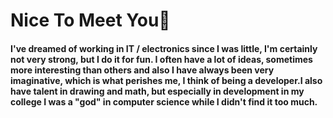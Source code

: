 # Nice To Meet You👋
#### I've dreamed of working in IT / electronics since I was little, I'm certainly not very strong, but I do it for fun. I often have a lot of ideas, sometimes more interesting than others and also I have always been very imaginative, which is what perishes me, I think of being a developer.I also have talent in drawing and math, but especially in development in my college I was a "god" in computer science while I didn't find it too much.

<!--
**Bro42ette/Bro42ette** is a ✨ _special_ ✨ repository because its `README.md` (this file) appears on your GitHub profile.

Here are some ideas to get you started:

- 🔭 I’m currently working on ...
- 🌱 I’m currently learning ...
- 👯 I’m looking to collaborate on ...
- 🤔 I’m looking for help with ...
- 💬 Ask me about ...
- 📫 How to reach me: ...
- 😄 Pronouns: ...
- ⚡ Fun fact: ...
-->
